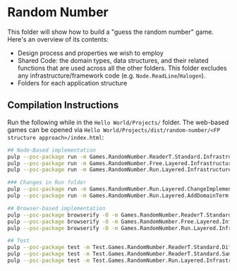 # Random Number

This folder will show how to build a "guess the random number" game. Here's an overview of its contents:
- Design process and properties we wish to employ
- Shared Code: the domain types, data structures, and their related functions that are used across all the other folders. This folder excludes any infrastructure/framework code (e.g. `Node.ReadLine`/`Halogen`).
- Folders for each application structure

## Compilation Instructions

Run the following while in the `Hello World/Projects/` folder. The web-based games can be opened via `Hello World/Projects/dist/random-number/<FP structure approach>/index.html`:
```bash
## Node-Based implementation
pulp --psc-package run -m Games.RandomNumber.ReaderT.Standard.Infrastructure.Console
pulp --psc-package run -m Games.RandomNumber.Free.Layered.Infrastructure.Console
pulp --psc-package run -m Games.RandomNumber.Run.Layered.Infrastructure.Console

### Changes in Run folder
pulp --psc-package run -m Games.RandomNumber.Run.Layered.ChangeImplementation
pulp --psc-package run -m Games.RandomNumber.Run.Layered.AddDomainTerm

## Browser-based implementation
pulp --psc-package browserify -O -m Games.RandomNumber.ReaderT.Standard.Infrastructure.Halogen.Web --to dist/random-number/readerT/app.js
pulp --psc-package browserify -O -m Games.RandomNumber.Free.Layered.Infrastructure.Halogen.Web --to dist/random-number/free/app.js
pulp --psc-package browserify -O -m Games.RandomNumber.Run.Layered.Infrastructure.Halogen.Web --to dist/random-number/run/app.js

## Test
pulp --psc-package test -m Test.Games.RandomNumber.ReaderT.Standard.DifferentMonad
pulp --psc-package test -m Test.Games.RandomNumber.ReaderT.Standard.SameMonad
pulp --psc-package test -m Test.Games.RandomNumber.Run.Layered.Infrastructure
```
